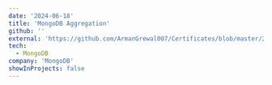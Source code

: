 ```yaml
---
date: '2024-06-18'
title: 'MongoDB Aggregation'
github: ''
external: 'https://github.com/ArmanGrewal007/Certificates/blob/master/2024_06_18_10MongoDB.pdf'
tech:
  - MongoDB
company: 'MongoDB'
showInProjects: false
---
```



